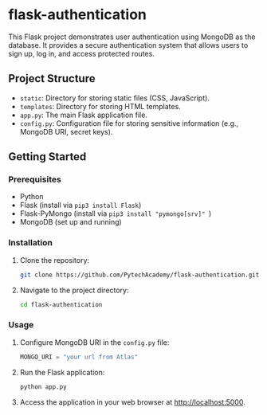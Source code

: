 # flask-authentication


This Flask project demonstrates user authentication using MongoDB as the database. It provides a secure authentication system that allows users to sign up, log in, and access protected routes.

## Project Structure

- `static`: Directory for storing static files (CSS, JavaScript).
- `templates`: Directory for storing HTML templates.
- `app.py`: The main Flask application file.
- `config.py`: Configuration file for storing sensitive information (e.g., MongoDB URI, secret keys).

## Getting Started

### Prerequisites

- Python
- Flask (install via `pip3 install Flask`)
- Flask-PyMongo (install via `pip3 install "pymongo[srv]" `)
- MongoDB (set up and running)

### Installation

1. Clone the repository:

   ```bash
   git clone https://github.com/PytechAcademy/flask-authentication.git
   ```

2. Navigate to the project directory:

   ```bash
   cd flask-authentication
   ```

### Usage

1. Configure MongoDB URI in the `config.py` file:

   ```python
   MONGO_URI = "your url from Atlas"
   ```

2. Run the Flask application:

   ```bash
   python app.py
   ```

3. Access the application in your web browser at [http://localhost:5000](http://localhost:5000).
